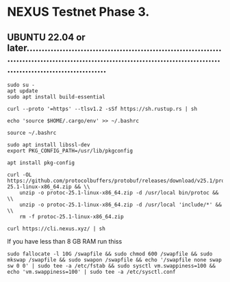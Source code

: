 # NEXUS Testnet Phase 3.
## UBUNTU 22.04 or later.........................................................................................................................................................................
```
sudo su -
apt update
sudo apt install build-essential
```
```
curl --proto '=https' --tlsv1.2 -sSf https://sh.rustup.rs | sh
```
```
echo 'source $HOME/.cargo/env' >> ~/.bashrc
```
```
source ~/.bashrc
```
```
sudo apt install libssl-dev
export PKG_CONFIG_PATH=/usr/lib/pkgconfig
```
```
apt install pkg-config
```
```
curl -OL https://github.com/protocolbuffers/protobuf/releases/download/v25.1/protoc-25.1-linux-x86_64.zip && \\
    unzip -o protoc-25.1-linux-x86_64.zip -d /usr/local bin/protoc && \\
    unzip -o protoc-25.1-linux-x86_64.zip -d /usr/local 'include/*' && \\
    rm -f protoc-25.1-linux-x86_64.zip
```
```
curl https://cli.nexus.xyz/ | sh
```

If you have less than 8 GB RAM run thiss
```
sudo fallocate -l 10G /swapfile && sudo chmod 600 /swapfile && sudo mkswap /swapfile && sudo swapon /swapfile && echo '/swapfile none swap sw 0 0' | sudo tee -a /etc/fstab && sudo sysctl vm.swappiness=100 && echo 'vm.swappiness=100' | sudo tee -a /etc/sysctl.conf
```
